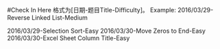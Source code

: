 #Check In Here
格式为[日期-题目Title-Difficulty]。
Example: 2016/03/29-Reverse Linked List-Medium

2016/03/29-Selection Sort-Easy
2016/03/30-Move Zeros to End-Easy
2016/03/30-Excel Sheet Column Title-Easy
